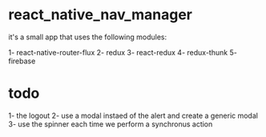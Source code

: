 # react_native_nav_manager
it's a small app that uses the following modules:

1- react-native-router-flux
2- redux 
3- react-redux 
4- redux-thunk
5-  firebase

# todo 
1- the logout
2- use a modal instaed of the alert and create a generic modal 
3- use the spinner each time we perform a synchronus action 
